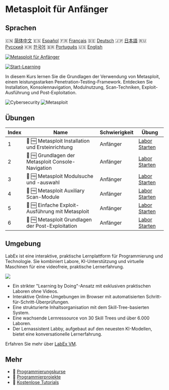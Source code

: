 # Metasploit für Anfänger

## Sprachen

🇨🇳 [简体中文](README_zh.md) 🇪🇸 [Español](README_es.md) 🇫🇷 [Français](README_fr.md) 🇩🇪 [Deutsch](README_de.md) 🇯🇵 [日本語](README_ja.md) 🇷🇺 [Русский](README_ru.md) 🇰🇷 [한국어](README_ko.md) 🇧🇷 [Português](README_pt.md) 🇺🇸 [English](README.md) 

[![Metasploit für Anfänger](https://cover-creator.labex.io/metasploit-for-beginners.png?lang=de)](https://labex.io/de/courses/metasploit-for-beginners)

[![Start-Learning](https://img.shields.io/badge/Start-Learning-whitesmoke?style=for-the-badge)](https://labex.io/de/courses/metasploit-for-beginners)

In diesem Kurs lernen Sie die Grundlagen der Verwendung von Metasploit, einem leistungsstarken Penetration-Testing-Framework. Entdecken Sie Installation, Konsolennavigation, Modulnutzung, Scan-Techniken, Exploit-Ausführung und Post-Exploitation.

![Cybersecurity](https://img.shields.io/badge/Cybersecurity-whitesmoke?style=for-the-badge&logo=cybersecurity)
![Metasploit](https://img.shields.io/badge/Metasploit-whitesmoke?style=for-the-badge&logo=metasploit)


## Übungen

|   Index | Name                                               | Schwierigkeit   | Übung                                                                                                                            |
|---------|----------------------------------------------------|-----------------|----------------------------------------------------------------------------------------------------------------------------------|
|       1 | 📖 🆓 Metasploit Installation und Ersteinrichtung  | Anfänger        | <a target='_blank' href='https://labex.io/de/tutorials/linux-metasploit-installation-and-initial-setup-632603'>Labor Starten</a> |
|       2 | 📖 🆓 Grundlagen der Metasploit Console-Navigation | Anfänger        | <a target='_blank' href='https://labex.io/de/tutorials/linux-metasploit-console-navigation-basics-632602'>Labor Starten</a>      |
|       3 | 📖 🆓 Metasploit Modulsuche und -auswahl           | Anfänger        | <a target='_blank' href='https://labex.io/de/tutorials/linux-metasploit-module-search-and-selection-632604'>Labor Starten</a>    |
|       4 | 📖 🆓 Metasploit Auxiliary Scan-Module             | Anfänger        | <a target='_blank' href='https://labex.io/de/tutorials/linux-metasploit-auxiliary-scanning-modules-632600'>Labor Starten</a>     |
|       5 | 📖 🆓 Einfache Exploit-Ausführung mit Metasploit   | Anfänger        | <a target='_blank' href='https://labex.io/de/tutorials/linux-metasploit-simple-exploit-execution-632605'>Labor Starten</a>       |
|       6 | 📖 🆓 Metasploit Grundlagen der Post-Exploitation  | Anfänger        | <a target='_blank' href='https://labex.io/de/tutorials/linux-metasploit-basic-post-exploitation-632601'>Labor Starten</a>        |

## Umgebung

LabEx ist eine interaktive, praktische Lernplattform für Programmierung und Technologie. Sie kombiniert Labore, KI-Unterstützung und virtuelle Maschinen für eine videofreie, praktische Lernerfahrung.

![](https://tutorial-screenshot.getvm.io/images/vm-1725247253.png)

- Ein strikter "Learning by Doing"-Ansatz mit exklusiven praktischen Laboren ohne Videos.
- Interaktive Online-Umgebungen im Browser mit automatisierten Schritt-für-Schritt-Überprüfungen.
- Eine strukturierte Inhaltsorganisation mit dem Skill-Tree-basierten System.
- Eine wachsende Lernressource von 30 Skill Trees und über 6.000 Laboren.
- Der Lernassistent Labby, aufgebaut auf den neuesten KI-Modellen, bietet eine konversationelle Lernerfahrung.

Erfahren Sie mehr über [LabEx VM](https://support.labex.io/using-labex/virtual-machine).

## Mehr

- 🔗 [ Programmierungskurse](https://github.com/labex-labs/awesome-programming-courses)
- 🔗 [ Programmierprojekte](https://github.com/labex-labs/awesome-programming-projects)
- 🔗 [ Kostenlose Tutorials](https://github.com/labex-labs/cybersecurity-free-tutorials)

